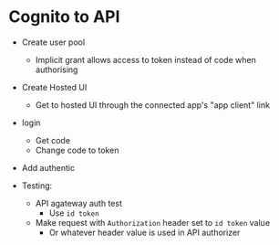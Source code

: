 # Cognito to API
- Create user pool
	- Implicit grant allows access to token instead of code when authorising
- Create Hosted UI
	- Get to hosted UI through the connected app's "app client" link
- login
	- Get code
	- Change code to token
- Add authentic

- Testing:
	- API agateway auth test
		- Use `id token`
	- Make request with `Authorization` header set to `id token` value
		- Or whatever header value is used in API authorizer